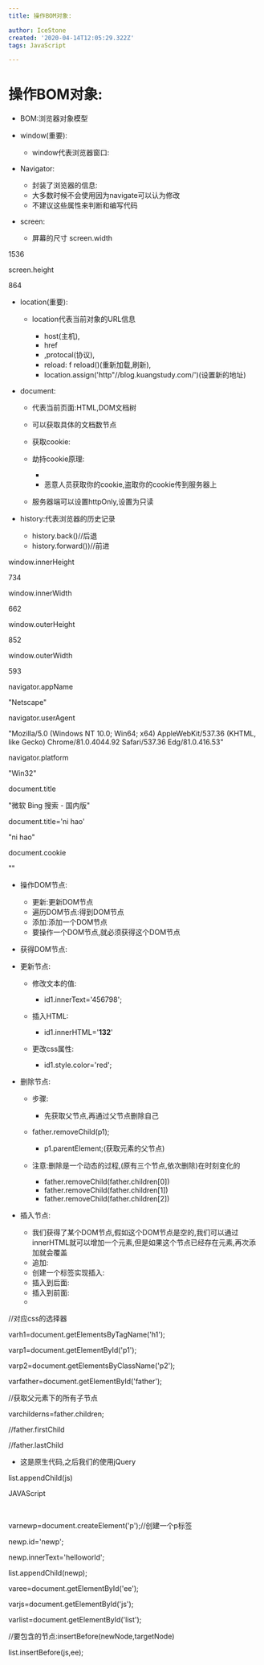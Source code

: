 ```yaml
---
title: 操作BOM对象:

author: IceStone
created: '2020-04-14T12:05:29.322Z'
tags: JavaScript

---
```


# 操作BOM对象:

* BOM:浏览器对象模型
 
 
* window(重要):

    * window代表浏览器窗口:

* Navigator:

    * 封装了浏览器的信息:
    * 大多数时候不会使用因为navigate可以认为修改
    * 不建议这些属性来判断和编写代码

* screen:

    * 屏幕的尺寸
screen.width

1536

screen.height

864


* location(重要):

    * location代表当前对象的URL信息

        * host(主机),
        * href
        * ,protocal(协议),
        * reload: f reload()(重新加载,刷新),
        * location.assign('http"//blog.kuangstudy.com/')(设置新的地址)


* document:

    * 代表当前页面:HTML,DOM文档树
    * 可以获取具体的文档数节点
    * 获取cookie:
    * 劫持cookie原理:

        * <script src="aa.js"></script>
        * 恶意人员获取你的cookie,盗取你的cookie传到服务器上

    * 服务器端可以设置httpOnly,设置为只读

* history:代表浏览器的历史记录

    * history.back()//后退
    * history.forward())//前进

window.innerHeight

734

window.innerWidth

662

window.outerHeight

852

window.outerWidth

593

navigator.appName

"Netscape"

navigator.userAgent

"Mozilla/5.0 (Windows NT 10.0; Win64; x64) AppleWebKit/537.36 (KHTML, like Gecko) Chrome/81.0.4044.92 Safari/537.36 Edg/81.0.416.53"

navigator.platform

"Win32"

document.title

"微软 Bing 搜索 - 国内版"

document.title='ni hao'

"ni hao"

document.cookie

""

 
 
 
* 操作DOM节点:

    * 更新:更新DOM节点
    * 遍历DOM节点:得到DOM节点
    * 添加:添加一个DOM节点
    * 要操作一个DOM节点,就必须获得这个DOM节点

* 获得DOM节点:
 
* 更新节点:

    * 修改文本的值:

        * id1.innerText='456798';

    * 插入HTML:

        * id1.innerHTML='<strong>132</strong>'

    * 更改css属性:

        * id1.style.color='red';


* 删除节点:

    * 步骤:

        * 先获取父节点,再通过父节点删除自己

    * father.removeChild(p1);

        * p1.parentElement;(获取元素的父节点)

    * 注意:删除是一个动态的过程,(原有三个节点,依次删除)在时刻变化的

        * father.removeChild(father.children[0])
        * father.removeChild(father.children[1])
        * father.removeChild(father.children[2])


* 插入节点:

    * 我们获得了某个DOM节点,假如这个DOM节点是空的,我们可以通过innerHTML就可以增加一个元素,但是如果这个节点已经存在元素,再次添加就会覆盖
    * 追加:
    * 创建一个标签实现插入:
    * 插入到后面:
    * 插入到前面:
    *  


//对应css的选择器

varh1=document.getElementsByTagName('h1');

varp1=document.getElementById('p1');

varp2=document.getElementsByClassName('p2');

varfather=document.getElementById('father');

//获取父元素下的所有子节点

varchilderns=father.children;

//father.firstChild

//father.lastChild

* 这是原生代码,之后我们的使用jQuery
 
list.appendChild(js)

<p id=​"js">​JAVAScript​</p>​

 
varnewp=document.createElement('p');//创建一个p标签

newp.id='newp';

newp.innerText='helloworld';

list.appendChild(newp);

varee=document.getElementById('ee');

varjs=document.getElementById('js');

varlist=document.getElementById('list');

//要包含的节点:insertBefore(newNode,targetNode)

list.insertBefore(js,ee);

 
 
 
 
 
 
 
 
 
 
